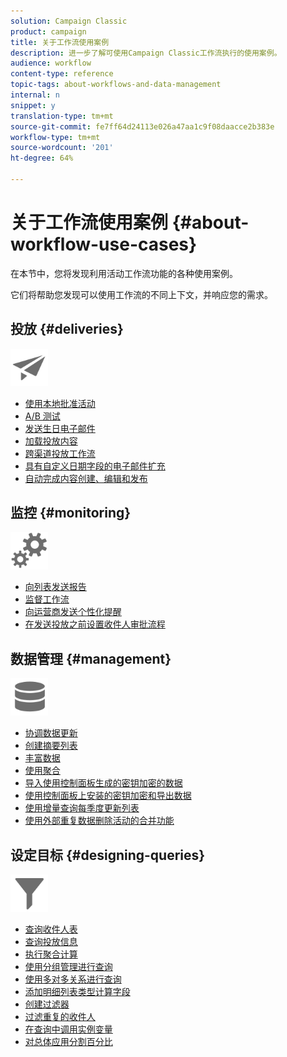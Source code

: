 ```yaml
---
solution: Campaign Classic
product: campaign
title: 关于工作流使用案例
description: 进一步了解可使用Campaign Classic工作流执行的使用案例。
audience: workflow
content-type: reference
topic-tags: about-workflows-and-data-management
internal: n
snippet: y
translation-type: tm+mt
source-git-commit: fe7ff64d24113e026a47aa1c9f08daacce2b383e
workflow-type: tm+mt
source-wordcount: '201'
ht-degree: 64%

---
```



# 关于工作流使用案例 {#about-workflow-use-cases}

在本节中，您将发现利用活动工作流功能的各种使用案例。

它们将帮助您发现可以使用工作流的不同上下文，并响应您的需求。

## 投放 {#deliveries}

<img src="assets/do-not-localize/icon_send.svg" width="60px">

* [使用本地批准活动](../../workflow/using/using-the-local-approval-activity.md)
* [A/B 测试](../../workflow/using/a-b-testing.md)
* [发送生日电子邮件](../../workflow/using/sending-a-birthday-email.md)
* [加载投放内容](../../workflow/using/loading-delivery-content.md)
* [跨渠道投放工作流](../../workflow/using/cross-channel-delivery-workflow.md)
* [具有自定义日期字段的电子邮件扩充](../../workflow/using/email-enrichment-with-custom-date-fields.md)
* [自动完成内容创建、编辑和发布](../../delivery/using/automating-via-workflows.md#examples)

## 监控 {#monitoring}

<img src="assets/do-not-localize/icon_monitoring.svg" width="60px">

* [向列表发送报告](../../workflow/using/sending-a-report-to-a-list.md)
* [监督工作流](../../workflow/using/supervising-workflows.md)
* [向运营商发送个性化提醒](../../workflow/using/sending-personalized-alerts-to-operators.md)
* [在发送投放之前设置收件人审批流程](../../workflow/using/using-the-local-approval-activity.md)

## 数据管理 {#management}

<img src="assets/do-not-localize/icon_manage.svg" width="60px">

* [协调数据更新](../../workflow/using/coordinating-data-updates.md)
* [创建摘要列表](../../workflow/using/creating-a-summary-list.md)
* [丰富数据](../../workflow/using/enriching-data.md)
* [使用聚合](../../workflow/using/using-aggregates.md)
* [导入使用控制面板生成的密钥加密的数据](../../workflow/using/importing-data.md#use-case-gpg-decrypt)
* [使用控制面板上安装的密钥加密和导出数据](../../workflow/using/how-to-use-workflow-data.md#use-case-gpg-encrypt)
* [使用增量查询每季度更新列表](../../workflow/using/quarterly-list-update.md)
* [使用外部重复数据删除活动的合并功能](../../workflow/using/deduplication-merge.md)

## 设定目标 {#designing-queries}

<img src="assets/do-not-localize/icon_filter.svg" width="60px">

* [查询收件人表](../../workflow/using/querying-recipient-table.md)
* [查询投放信息](../../workflow/using/querying-delivery-information.md)
* [执行聚合计算](../../workflow/using/performing-aggregate-computing.md)
* [使用分组管理进行查询](../../workflow/using/querying-using-grouping-management.md)
* [使用多对多关系进行查询](../../workflow/using/querying-using-many-to-many-relationship.md)
* [添加明细列表类型计算字段](../../workflow/using/adding-enumeration-type-calculated-field.md)
* [创建过滤器](../../workflow/using/creating-a-filter.md)
* [过滤重复的收件人](../../workflow/using/filtering-duplicated-recipients.md)
* [在查询中调用实例变量](../../workflow/using/javascript-scripts-and-templates.md#calling-an-instance-variable-in-a-query)
* [对总体应用分割百分比](../../workflow/using/javascript-scripts-and-templates.md#example)
